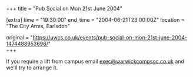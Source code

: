 +++
title = "Pub Social on Mon 21st June 2004"

[extra]
time = "19:30:00"
end_time = "2004-06-21T23:00:00Z"
location = "The City Arms, Earlsdon"

original = "https://uwcs.co.uk/events/pub-social-on-mon-21st-june-2004-1474488953698/"    
+++

If you require a lift from campus email exec@warwickcompsoc.co.uk and we'll try to arrange it.

